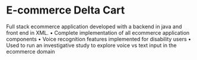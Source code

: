 # E-commerce Delta Cart

Full stack ecommerce application developed with a backend in java and front end in XML.
•	Complete implementation of all ecommerce application components
•	Voice recognition features implemented for disability users
•	Used to run an investigative study to explore voice vs text input in the ecommerce domain
